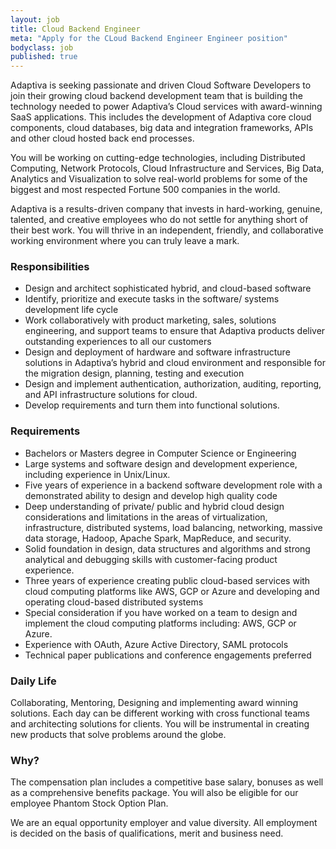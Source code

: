 ```yaml
---
layout: job
title: Cloud Backend Engineer
meta: "Apply for the CLoud Backend Engineer Engineer position"
bodyclass: job
published: true
---
```

Adaptiva is seeking passionate and driven Cloud Software Developers to join their growing cloud backend development team that is building the technology needed to power Adaptiva’s Cloud services with award-winning SaaS applications. This includes the development of Adaptiva core cloud components, cloud databases, big data and integration frameworks, APIs and other cloud hosted back end processes.  

You will be working on cutting-edge technologies, including Distributed Computing, Network Protocols, Cloud Infrastructure and Services, Big Data, Analytics and Visualization to solve real-world problems for some of the biggest and most respected Fortune 500 companies in the world.  

Adaptiva is a results-driven company that invests in hard-working, genuine, talented, and creative employees who do not settle for anything short of their best work. You will thrive in an independent, friendly, and collaborative working environment where you can truly leave a mark.  

### Responsibilities
* Design and architect sophisticated hybrid, and cloud-based software 
* Identify, prioritize and execute tasks in the software/ systems development life cycle 
* Work collaboratively with product marketing, sales, solutions engineering, and support teams to ensure that Adaptiva products deliver outstanding experiences to all our customers
* Design and deployment of hardware and software infrastructure solutions in Adaptiva’s hybrid and cloud environment and responsible for the migration design, planning, testing and execution
* Design and implement authentication, authorization, auditing, reporting, and API infrastructure solutions for cloud.
* Develop requirements and turn them into functional solutions.

### Requirements
* Bachelors or Masters degree in Computer Science or Engineering 
* Large systems and software design and development experience, including experience in Unix/Linux.
* Five years of experience in a backend software development role with a demonstrated ability to design and develop high quality code 
* Deep understanding of private/ public and hybrid cloud design considerations and limitations in the areas of virtualization, infrastructure, distributed systems, load balancing, networking, massive data storage, Hadoop, Apache Spark, MapReduce, and security. 
* Solid foundation in design, data structures and algorithms and strong analytical and debugging skills with customer-facing product experience.
* Three years of experience creating public cloud-based services with cloud computing platforms like AWS, GCP or Azure and developing and operating cloud-based distributed systems
* Special consideration if you have worked on a team to design and implement the cloud computing platforms including: AWS, GCP or Azure.
* Experience with OAuth, Azure Active Directory, SAML protocols
* Technical paper publications and conference engagements preferred

### Daily Life 
Collaborating, Mentoring, Designing and implementing award winning solutions. Each day can be different working with cross functional teams and architecting solutions for clients. You will be instrumental in creating new products that solve problems around the globe.

### Why? 

The compensation plan includes a competitive base salary, bonuses as well as a comprehensive benefits package. You will also be eligible for our employee Phantom Stock Option Plan.

We are an equal opportunity employer and value diversity. All employment is decided on the basis of qualifications, merit and business need.


